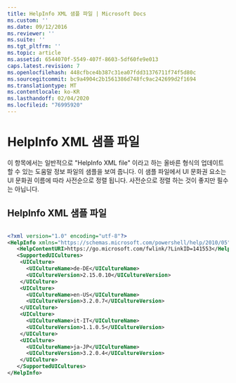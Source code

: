 ```yaml
---
title: HelpInfo XML 샘플 파일 | Microsoft Docs
ms.custom: ''
ms.date: 09/12/2016
ms.reviewer: ''
ms.suite: ''
ms.tgt_pltfrm: ''
ms.topic: article
ms.assetid: 6544070f-5549-407f-8603-5df60fe9e013
caps.latest.revision: 7
ms.openlocfilehash: 448cfbce4b387c31ea07fdd31376711f74f5d80c
ms.sourcegitcommit: bc9a4904c2b1561386d748fc9ac242699d2f1694
ms.translationtype: MT
ms.contentlocale: ko-KR
ms.lasthandoff: 02/04/2020
ms.locfileid: "76995920"
---
```

# <a name="helpinfo-xml-sample-file"></a>HelpInfo XML 샘플 파일

이 항목에서는 일반적으로 "HelpInfo XML file" 이라고 하는 올바른 형식의 업데이트할 수 있는 도움말 정보 파일의 샘플을 보여 줍니다. 이 샘플 파일에서 UI 문화권 요소는 UI 문화권 이름에 따라 사전순으로 정렬 됩니다. 사전순으로 정렬 하는 것이 좋지만 필수는 아닙니다.

## <a name="helpinfo-xml-sample-file"></a>HelpInfo XML 샘플 파일

```xml

<?xml version="1.0" encoding="utf-8"?>
<HelpInfo xmlns="https://schemas.microsoft.com/powershell/help/2010/05">
   <HelpContentURI>https://go.microsoft.com/fwlink/?LinkID=141553</HelpContentURI>
   <SupportedUICultures>
    <UICulture>
      <UICultureName>de-DE</UICultureName>
      <UICultureVersion>2.15.0.10</UICultureVersion>
    </UICulture>
    <UICulture>
      <UICultureName>en-US</UICultureName>
      <UICultureVersion>3.2.0.7</UICultureVersion>
    </UICulture>
    <UICulture>
      <UICultureName>it-IT</UICultureName>
      <UICultureVersion>1.1.0.5</UICultureVersion>
    </UICulture>
    <UICulture>
      <UICultureName>ja-JP</UICultureName>
      <UICultureVersion>3.2.0.4</UICultureVersion>
    </UICulture>
   </SupportedUICultures>
</HelpInfo>

```